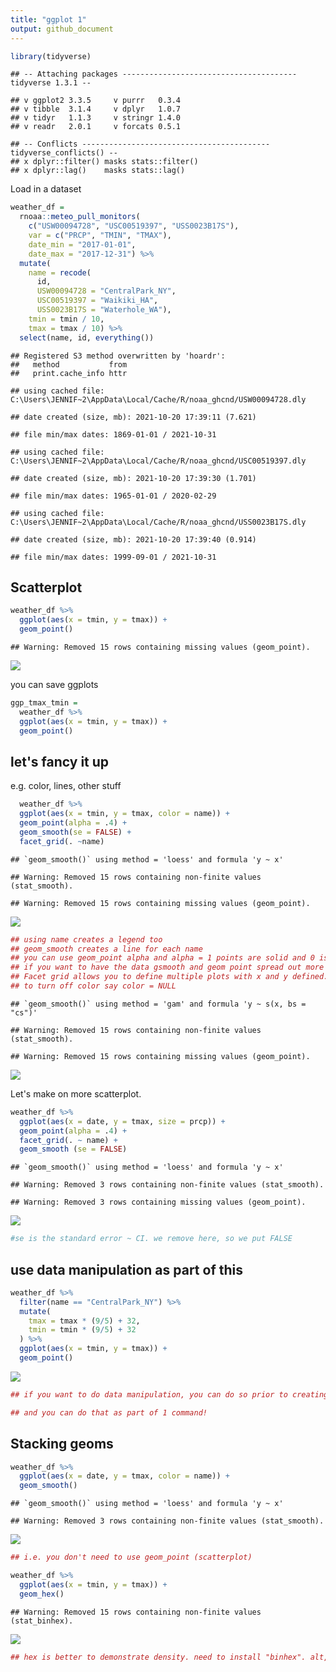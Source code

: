 ```yaml
---
title: "ggplot 1"
output: github_document
---
```




```r
library(tidyverse)
```

```
## -- Attaching packages --------------------------------------- tidyverse 1.3.1 --
```

```
## v ggplot2 3.3.5     v purrr   0.3.4
## v tibble  3.1.4     v dplyr   1.0.7
## v tidyr   1.1.3     v stringr 1.4.0
## v readr   2.0.1     v forcats 0.5.1
```

```
## -- Conflicts ------------------------------------------ tidyverse_conflicts() --
## x dplyr::filter() masks stats::filter()
## x dplyr::lag()    masks stats::lag()
```

Load in a dataset


```r
weather_df = 
  rnoaa::meteo_pull_monitors(
    c("USW00094728", "USC00519397", "USS0023B17S"),
    var = c("PRCP", "TMIN", "TMAX"), 
    date_min = "2017-01-01",
    date_max = "2017-12-31") %>%
  mutate(
    name = recode(
      id, 
      USW00094728 = "CentralPark_NY", 
      USC00519397 = "Waikiki_HA",
      USS0023B17S = "Waterhole_WA"),
    tmin = tmin / 10,
    tmax = tmax / 10) %>%
  select(name, id, everything())
```

```
## Registered S3 method overwritten by 'hoardr':
##   method           from
##   print.cache_info httr
```

```
## using cached file: C:\Users\JENNIF~2\AppData\Local/Cache/R/noaa_ghcnd/USW00094728.dly
```

```
## date created (size, mb): 2021-10-20 17:39:11 (7.621)
```

```
## file min/max dates: 1869-01-01 / 2021-10-31
```

```
## using cached file: C:\Users\JENNIF~2\AppData\Local/Cache/R/noaa_ghcnd/USC00519397.dly
```

```
## date created (size, mb): 2021-10-20 17:39:30 (1.701)
```

```
## file min/max dates: 1965-01-01 / 2020-02-29
```

```
## using cached file: C:\Users\JENNIF~2\AppData\Local/Cache/R/noaa_ghcnd/USS0023B17S.dly
```

```
## date created (size, mb): 2021-10-20 17:39:40 (0.914)
```

```
## file min/max dates: 1999-09-01 / 2021-10-31
```

## Scatterplot    


```r
weather_df %>% 
  ggplot(aes(x = tmin, y = tmax)) +
  geom_point()
```

```
## Warning: Removed 15 rows containing missing values (geom_point).
```

![](viz_part1_files/figure-gfm/unnamed-chunk-3-1.png)<!-- -->


you can save ggplots

```r
ggp_tmax_tmin =
  weather_df %>% 
  ggplot(aes(x = tmin, y = tmax)) +
  geom_point()
```

## let's fancy it up

e.g. color, lines, other stuff


```r
  weather_df %>% 
  ggplot(aes(x = tmin, y = tmax, color = name)) +
  geom_point(alpha = .4) + 
  geom_smooth(se = FALSE) + 
  facet_grid(. ~name)
```

```
## `geom_smooth()` using method = 'loess' and formula 'y ~ x'
```

```
## Warning: Removed 15 rows containing non-finite values (stat_smooth).
```

```
## Warning: Removed 15 rows containing missing values (geom_point).
```

![](viz_part1_files/figure-gfm/unnamed-chunk-5-1.png)<!-- -->

```r
## using name creates a legend too
## geom_smooth creates a line for each name 
## you can use geom_point alpha and alpha = 1 points are solid and 0 is clear
## if you want to have the data gsmooth and geom point spread out more use facet grid
## Facet grid allows you to define multiple plots with x and y defined. name would tell them that you don't want to separate out the rows.
## to turn off color say color = NULL 
```


```
## `geom_smooth()` using method = 'gam' and formula 'y ~ s(x, bs = "cs")'
```

```
## Warning: Removed 15 rows containing non-finite values (stat_smooth).
```

```
## Warning: Removed 15 rows containing missing values (geom_point).
```

![](viz_part1_files/figure-gfm/unnamed-chunk-6-1.png)<!-- -->

Let's make on more scatterplot. 


```r
weather_df %>% 
  ggplot(aes(x = date, y = tmax, size = prcp)) + 
  geom_point(alpha = .4) + 
  facet_grid(. ~ name) + 
  geom_smooth (se = FALSE)
```

```
## `geom_smooth()` using method = 'loess' and formula 'y ~ x'
```

```
## Warning: Removed 3 rows containing non-finite values (stat_smooth).
```

```
## Warning: Removed 3 rows containing missing values (geom_point).
```

![](viz_part1_files/figure-gfm/unnamed-chunk-7-1.png)<!-- -->

```r
#se is the standard error ~ CI. we remove here, so we put FALSE
```


## use data manipulation as part of this

```r
weather_df %>% 
  filter(name == "CentralPark_NY") %>% 
  mutate(
    tmax = tmax * (9/5) + 32,
    tmin = tmin * (9/5) + 32
  ) %>% 
  ggplot(aes(x = tmin, y = tmax)) + 
  geom_point()
```

![](viz_part1_files/figure-gfm/unnamed-chunk-8-1.png)<!-- -->

```r
## if you want to do data manipulation, you can do so prior to creating the ggplot

## and you can do that as part of 1 command!
```

## Stacking geoms


```r
weather_df %>% 
  ggplot(aes(x = date, y = tmax, color = name)) + 
  geom_smooth()
```

```
## `geom_smooth()` using method = 'loess' and formula 'y ~ x'
```

```
## Warning: Removed 3 rows containing non-finite values (stat_smooth).
```

![](viz_part1_files/figure-gfm/unnamed-chunk-9-1.png)<!-- -->

```r
## i.e. you don't need to use geom_point (scatterplot)
```


```r
weather_df %>% 
  ggplot(aes(x = tmin, y = tmax)) +
  geom_hex()
```

```
## Warning: Removed 15 rows containing non-finite values (stat_binhex).
```

![](viz_part1_files/figure-gfm/unnamed-chunk-10-1.png)<!-- -->

```r
## hex is better to demonstrate density. need to install "binhex". alt, use geom_bin_2d()
```


